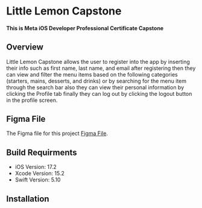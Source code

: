 # Little Lemon Capstone
#### This is Meta iOS Developer Professional Certificate Capstone

## Overview
Little Lemon Capstone allows the user to register into the app by inserting their info such as first name,  last name, and email after registering then they can view and filter the menu items based on the following categories (starters, mains, desserts, and drinks) or by searching for the menu item through the search bar  also they can view their personal information by clicking the Profile tab finally they can log out by clicking the logout button in the profile screen.

## Figma File
The Figma file for this project [Figma File](https://www.figma.com/design/XfBqq5XScRGswjgX5W0Wrr/Little-Lemon-Capstone?node-id=0%3A1&t=hDARlUrllPS9UGaC-1).

## Build Requirments
- iOS Version: 17.2
- Xcode Version: 15.2
- Swift Version: 5.10

## Installation
